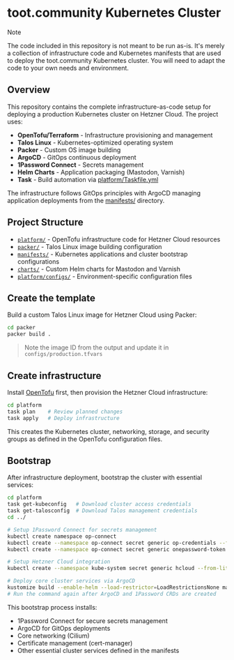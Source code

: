 # toot.community Kubernetes Cluster

> [!NOTE]  
> The code included in this repository is not meant to be run as-is. It's merely a collection of infrastructure code and Kubernetes manifests that are used to deploy the toot.community Kubernetes cluster. You will need to adapt the code to your own needs and environment.

## Overview

This repository contains the complete infrastructure-as-code setup for deploying a production Kubernetes cluster on Hetzner Cloud. The project uses:

- **OpenTofu/Terraform** - Infrastructure provisioning and management
- **Talos Linux** - Kubernetes-optimized operating system
- **Packer** - Custom OS image building
- **ArgoCD** - GitOps continuous deployment
- **1Password Connect** - Secrets management
- **Helm Charts** - Application packaging (Mastodon, Varnish)
- **Task** - Build automation via [platform/Taskfile.yml](platform/Taskfile.yml)

The infrastructure follows GitOps principles with ArgoCD managing application deployments from the [manifests/](manifests/) directory.

## Project Structure

- [`platform/`](platform/) - OpenTofu infrastructure code for Hetzner Cloud resources
- [`packer/`](packer/) - Talos Linux image building configuration
- [`manifests/`](manifests/) - Kubernetes applications and cluster bootstrap configurations
- [`charts/`](charts/) - Custom Helm charts for Mastodon and Varnish
- [`platform/configs/`](platform/configs/) - Environment-specific configuration files

## Create the template

Build a custom Talos Linux image for Hetzner Cloud using Packer:

```bash
cd packer
packer build .
```

> Note the image ID from the output and update it in `configs/production.tfvars`

## Create infrastructure

Install [OpenTofu](https://opentofu.org/docs/intro/install/) first, then provision the Hetzner Cloud infrastructure:

```bash
cd platform
task plan    # Review planned changes
task apply   # Deploy infrastructure
```

This creates the Kubernetes cluster, networking, storage, and security groups as defined in the OpenTofu configuration files.

## Bootstrap

After infrastructure deployment, bootstrap the cluster with essential services:

```bash
cd platform
task get-kubeconfig   # Download cluster access credentials
task get-talosconfig  # Download Talos management credentials
cd ../

# Setup 1Password Connect for secrets management
kubectl create namespace op-connect
kubectl create --namespace op-connect secret generic op-credentials --from-literal=1password-credentials.json="$(op read 'op://toot.community/toot.community Production on Hetzner Credentials File/1password-credentials.json' | base64 -w 0)"
kubectl create --namespace op-connect secret generic onepassword-token --from-literal=token="$(op read 'op://toot.community/put37jzwsy6wtsfydfdwvpdaxm/credential')"

# Setup Hetzner Cloud integration
kubectl create --namespace kube-system secret generic hcloud --from-literal=network="$(op read 'op://toot.community/fcd7bcotmu6iuxk44nvbs6ocpq/network')" --from-literal=token="$(op read 'op://toot.community/fcd7bcotmu6iuxk44nvbs6ocpq/token')"

# Deploy core cluster services via ArgoCD
kustomize build --enable-helm --load-restrictor=LoadRestrictionsNone manifests/cluster-bootstrap | kubectl apply -f -
# Run the command again after ArgoCD and 1Password CRDs are created
```

This bootstrap process installs:
- 1Password Connect for secure secrets management
- ArgoCD for GitOps deployments
- Core networking (Cilium)
- Certificate management (cert-manager)
- Other essential cluster services defined in the manifests